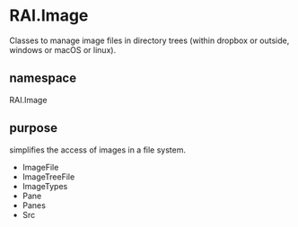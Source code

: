 # RAI.Image

Classes to manage image files in directory trees (within dropbox or outside, windows or macOS or linux).

## namespace

RAI.Image

## purpose

simplifies the access of images in a file system.

- ImageFile
- ImageTreeFile
- ImageTypes
- Pane
- Panes
- Src